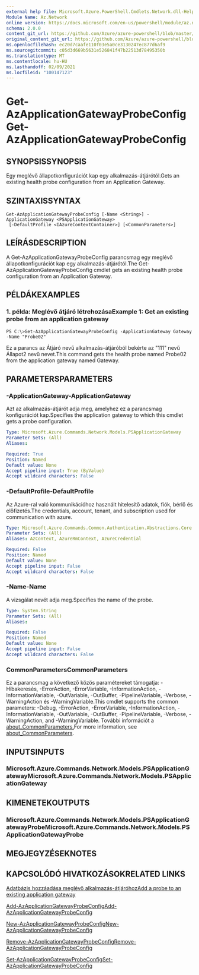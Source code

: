 ```yaml
---
external help file: Microsoft.Azure.PowerShell.Cmdlets.Network.dll-Help.xml
Module Name: Az.Network
online version: https://docs.microsoft.com/en-us/powershell/module/az.network/get-azapplicationgatewayprobeconfig
schema: 2.0.0
content_git_url: https://github.com/Azure/azure-powershell/blob/master/src/Network/Network/help/Get-AzApplicationGatewayProbeConfig.md
original_content_git_url: https://github.com/Azure/azure-powershell/blob/master/src/Network/Network/help/Get-AzApplicationGatewayProbeConfig.md
ms.openlocfilehash: ec20d7caafe110f03e5a0ce3130247ec877d6af9
ms.sourcegitcommit: c05d3d669b5631e526841f47b22513d78495350b
ms.translationtype: MT
ms.contentlocale: hu-HU
ms.lasthandoff: 02/09/2021
ms.locfileid: "100147123"
---
```

# <span data-ttu-id="fc331-101">Get-AzApplicationGatewayProbeConfig</span><span class="sxs-lookup"><span data-stu-id="fc331-101">Get-AzApplicationGatewayProbeConfig</span></span>

## <span data-ttu-id="fc331-102">SYNOPSIS</span><span class="sxs-lookup"><span data-stu-id="fc331-102">SYNOPSIS</span></span>
<span data-ttu-id="fc331-103">Egy meglévő állapotkonfigurációt kap egy alkalmazás-átjárótól.</span><span class="sxs-lookup"><span data-stu-id="fc331-103">Gets an existing health probe configuration from an Application Gateway.</span></span>

## <span data-ttu-id="fc331-104">SZINTAXIS</span><span class="sxs-lookup"><span data-stu-id="fc331-104">SYNTAX</span></span>

```
Get-AzApplicationGatewayProbeConfig [-Name <String>] -ApplicationGateway <PSApplicationGateway>
 [-DefaultProfile <IAzureContextContainer>] [<CommonParameters>]
```

## <span data-ttu-id="fc331-105">LEÍRÁS</span><span class="sxs-lookup"><span data-stu-id="fc331-105">DESCRIPTION</span></span>
<span data-ttu-id="fc331-106">A Get-AzApplicationGatewayProbeConfig parancsmag egy meglévő állapotkonfigurációt kap egy alkalmazás-átjárótól.</span><span class="sxs-lookup"><span data-stu-id="fc331-106">The Get-AzApplicationGatewayProbeConfig cmdlet gets an existing health probe configuration from an Application Gateway.</span></span>

## <span data-ttu-id="fc331-107">PÉLDÁK</span><span class="sxs-lookup"><span data-stu-id="fc331-107">EXAMPLES</span></span>

### <span data-ttu-id="fc331-108">1. példa: Meglévő átjáró létrehozása</span><span class="sxs-lookup"><span data-stu-id="fc331-108">Example 1: Get an existing probe from an application gateway</span></span>
```
PS C:\>Get-AzApplicationGatewayProbeConfig -ApplicationGateway Gateway -Name "Probe02"
```

<span data-ttu-id="fc331-109">Ez a parancs az Átjáró nevű alkalmazás-átjáróból bekérte az "111" nevű Állapot2 nevű nevet.</span><span class="sxs-lookup"><span data-stu-id="fc331-109">This command gets the health probe named Probe02 from the application gateway named Gateway.</span></span>

## <span data-ttu-id="fc331-110">PARAMETERS</span><span class="sxs-lookup"><span data-stu-id="fc331-110">PARAMETERS</span></span>

### <span data-ttu-id="fc331-111">-ApplicationGateway</span><span class="sxs-lookup"><span data-stu-id="fc331-111">-ApplicationGateway</span></span>
<span data-ttu-id="fc331-112">Azt az alkalmazás-átjárót adja meg, amelyhez ez a parancsmag konfigurációt kap.</span><span class="sxs-lookup"><span data-stu-id="fc331-112">Specifies the application gateway to which this cmdlet gets a probe configuration.</span></span>

```yaml
Type: Microsoft.Azure.Commands.Network.Models.PSApplicationGateway
Parameter Sets: (All)
Aliases:

Required: True
Position: Named
Default value: None
Accept pipeline input: True (ByValue)
Accept wildcard characters: False
```

### <span data-ttu-id="fc331-113">-DefaultProfile</span><span class="sxs-lookup"><span data-stu-id="fc331-113">-DefaultProfile</span></span>
<span data-ttu-id="fc331-114">Az Azure-ral való kommunikációhoz használt hitelesítő adatok, fiók, bérlő és előfizetés.</span><span class="sxs-lookup"><span data-stu-id="fc331-114">The credentials, account, tenant, and subscription used for communication with azure.</span></span>

```yaml
Type: Microsoft.Azure.Commands.Common.Authentication.Abstractions.Core.IAzureContextContainer
Parameter Sets: (All)
Aliases: AzContext, AzureRmContext, AzureCredential

Required: False
Position: Named
Default value: None
Accept pipeline input: False
Accept wildcard characters: False
```

### <span data-ttu-id="fc331-115">-Name</span><span class="sxs-lookup"><span data-stu-id="fc331-115">-Name</span></span>
<span data-ttu-id="fc331-116">A vizsgálat nevét adja meg.</span><span class="sxs-lookup"><span data-stu-id="fc331-116">Specifies the name of the probe.</span></span>

```yaml
Type: System.String
Parameter Sets: (All)
Aliases:

Required: False
Position: Named
Default value: None
Accept pipeline input: False
Accept wildcard characters: False
```

### <span data-ttu-id="fc331-117">CommonParameters</span><span class="sxs-lookup"><span data-stu-id="fc331-117">CommonParameters</span></span>
<span data-ttu-id="fc331-118">Ez a parancsmag a következő közös paramétereket támogatja: -Hibakeresés, -ErrorAction, -ErrorVariable, -InformationAction, -InformationVariable, -OutVariable, -OutBuffer, -PipelineVariable, -Verbose, -WarningAction és -WarningVariable.</span><span class="sxs-lookup"><span data-stu-id="fc331-118">This cmdlet supports the common parameters: -Debug, -ErrorAction, -ErrorVariable, -InformationAction, -InformationVariable, -OutVariable, -OutBuffer, -PipelineVariable, -Verbose, -WarningAction, and -WarningVariable.</span></span> <span data-ttu-id="fc331-119">További információt a [about_CommonParameters.](http://go.microsoft.com/fwlink/?LinkID=113216)</span><span class="sxs-lookup"><span data-stu-id="fc331-119">For more information, see [about_CommonParameters](http://go.microsoft.com/fwlink/?LinkID=113216).</span></span>

## <span data-ttu-id="fc331-120">INPUTS</span><span class="sxs-lookup"><span data-stu-id="fc331-120">INPUTS</span></span>

### <span data-ttu-id="fc331-121">Microsoft.Azure.Commands.Network.Models.PSApplicationGateway</span><span class="sxs-lookup"><span data-stu-id="fc331-121">Microsoft.Azure.Commands.Network.Models.PSApplicationGateway</span></span>

## <span data-ttu-id="fc331-122">KIMENETEK</span><span class="sxs-lookup"><span data-stu-id="fc331-122">OUTPUTS</span></span>

### <span data-ttu-id="fc331-123">Microsoft.Azure.Commands.Network.Models.PSApplicationGatewayProbe</span><span class="sxs-lookup"><span data-stu-id="fc331-123">Microsoft.Azure.Commands.Network.Models.PSApplicationGatewayProbe</span></span>

## <span data-ttu-id="fc331-124">MEGJEGYZÉSEK</span><span class="sxs-lookup"><span data-stu-id="fc331-124">NOTES</span></span>

## <span data-ttu-id="fc331-125">KAPCSOLÓDÓ HIVATKOZÁSOK</span><span class="sxs-lookup"><span data-stu-id="fc331-125">RELATED LINKS</span></span>

[<span data-ttu-id="fc331-126">Adatbázis hozzáadása meglévő alkalmazás-átjáróhoz</span><span class="sxs-lookup"><span data-stu-id="fc331-126">Add a probe to an existing application gateway</span></span>](https://azure.microsoft.com/en-us/documentation/articles/application-gateway-create-probe-ps/#add-a-probe-to-an-existing-application-gateway)

[<span data-ttu-id="fc331-127">Add-AzApplicationGatewayProbeConfig</span><span class="sxs-lookup"><span data-stu-id="fc331-127">Add-AzApplicationGatewayProbeConfig</span></span>](./Add-AzApplicationGatewayProbeConfig.md)

[<span data-ttu-id="fc331-128">New-AzApplicationGatewayProbeConfig</span><span class="sxs-lookup"><span data-stu-id="fc331-128">New-AzApplicationGatewayProbeConfig</span></span>](./New-AzApplicationGatewayProbeConfig.md)

[<span data-ttu-id="fc331-129">Remove-AzApplicationGatewayProbeConfig</span><span class="sxs-lookup"><span data-stu-id="fc331-129">Remove-AzApplicationGatewayProbeConfig</span></span>](./Remove-AzApplicationGatewayProbeConfig.md)

[<span data-ttu-id="fc331-130">Set-AzApplicationGatewayProbeConfig</span><span class="sxs-lookup"><span data-stu-id="fc331-130">Set-AzApplicationGatewayProbeConfig</span></span>](./Set-AzApplicationGatewayProbeConfig.md)

